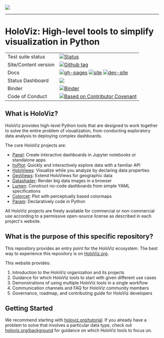 <img src="https://github.com/holoviz/holoviz/tree/main/doc/_static/holoviz-logo.svg"><br>

-----------------

# HoloViz: High-level tools to simplify visualization in Python

|    |    |
| --- | --- |
| Test suite status | [![Status](https://github.com/holoviz/holoviz/workflows/tests/badge.svg?query=branch%3Amain)](https://github.com/holoviz/holoviz/actions/workflows/test.yaml?query=branch%3Amain)
| Site/Content version | [![Github tag](https://img.shields.io/github/tag/holoviz/holoviz.svg?label=tag&colorB=11ccbb)](https://github.com/holoviz/holoviz/tags) |
| Docs | [![gh-pages](https://img.shields.io/github/last-commit/holoviz/holoviz/gh-pages.svg)](https://github.com/holoviz/holoviz/tree/gh-pages) [![site](https://img.shields.io/website-up-down-green-red/http/holoviz.org.svg)](http://holoviz.org) [![dev-site](https://img.shields.io/website-up-down-green-red/https/pyviz-dev.github.io/holoviz.svg?label=dev%20website)](https://pyviz-dev.github.io/holoviz/)  |
| Status Dashboard | [![](https://img.shields.io/website-up-down-green-red/http/status.holoviz.org.svg?label=status-dashboard)](http://status.holoviz.org/) |
| Binder  | [![Binder](https://mybinder.org/badge_logo.svg)](https://mybinder.org/v2/gh/holoviz/holoviz/HEAD?labpath=examples%2Ftutorial%2F00_Setup.ipynb) |
| Code of Conduct | [![Based on Contributor Covenant](https://img.shields.io/badge/Contributor%20Covenant-2.1-4baaaa.svg)](CODE_OF_CONDUCT.md)|

## What is HoloViz?

HoloViz provides high-level Python tools that are designed to work together to solve the entire problem of visualization, from conducting exploratory data analysis to deploying complex dashboards.

The core HoloViz projects are:

- [Panel](https://panel.holoviz.org): Create interactive dashboards in Jupyter notebooks or standalone apps
- [hvPlot](https://hvplot.holoviz.org): Quickly and interactively explore data with a familiar API
- [HoloViews](https://holoviews.org): Visualize while you analyze by declaring data properties
- [GeoViews](http://geoviews.org): Extend HoloViews for geographic data
- [Datashader](https://datashader.org): Render big data images in a browser
- [Lumen](https://lumen.holoviz.org/): Construct no-code dashboards from simple YAML specifications
- [Colorcet](https://colorcet.holoviz.org/): Plot with perceptually based colormaps
- [Param](https://param.holoviz.org): Declaratively code in Python

All HoloViz projects are freely available for commercial or
non-commercial use according to a permissive open-source license as
described in each project's website.

## What is the purpose of this specific repository?

This repository provides an entry point for the HoloViz ecosystem.
The best way to experience this repository is on 
[HoloViz.org](https://holoviz.org). 

This website provides:
1. Introduction to the HoloViz organization and its projects
2. Guidance for which HoloViz tools to start with given different use cases
3. Demonstrations of using multiple HoloViz tools in a single workflow
4. Communication channels and FAQ for HoloViz community members
5. Governance, roadmap, and contributing guide for HoloViz developers

## Getting Started

We recommend starting with 
[holoviz.org/tutorial](https://holoviz.org/tutorial/index.html).
If you already have a problem to solve that involves a
particular data type, check out 
[holoviz.org/background](https://holoviz.org/background.html)
for guidance on which HoloViz tools to focus on.